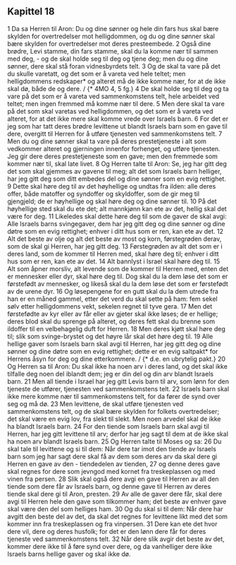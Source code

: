 ## Kapittel 18

1 Da sa Herren til Aron: Du og dine sønner og hele din fars hus skal bære skylden for overtredelser mot helligdommen, og du og dine sønner skal bære skylden for overtredelser mot deres presteembede.
2 Også dine brødre, Levi stamme, din fars stamme, skal du la komme nær til sammen med deg, - og de skal holde seg til deg og tjene deg; men du og dine sønner, dere skal stå foran vidnesbyrdets telt.
3 Og de skal ta vare på det du skulle varetatt, og det som er å vareta ved hele teltet; men helligdommens redskaper* og alteret må de ikke komme nær, for at de ikke skal dø, både de og dere. / {* 4MO 4, 5 fg.}
4 De skal holde seg til deg og ta vare på det som er å vareta ved sammenkomstens telt, hele arbeidet ved teltet; men ingen fremmed må komme nær til dere.
5 Men dere skal ta vare på det som skal varetas ved helligdommen, og det som er å vareta ved alteret, for at det ikke mere skal komme vrede over Israels barn.
6 For det er jeg som har tatt deres brødre levittene ut blandt Israels barn som en gave til dere, overgitt til Herren for å utføre tjenesten ved sammenkomstens telt.
7 Men du og dine sønner skal ta vare på deres prestetjeneste i alt som vedkommer alteret og gjerningen innenfor forhenget, og utføre tjenesten. Jeg gir dere deres prestetjeneste som en gave; men den fremmede som kommer nær til, skal late livet.
8 Og Herren talte til Aron: Se, jeg har gitt deg det som skal gjemmes av gavene til meg; alt det som Israels barn helliger, har jeg gitt deg som ditt embedes del og dine sønner som en evig rettighet.
9 Dette skal høre deg til av det høyhellige og undtas fra ilden: alle deres offer, både matoffer og syndoffer og skyldoffer, som de gir meg til gjengjeld; de er høyhellige og skal høre deg og dine sønner til.
10 På det høyhellige sted skal du ete det; alt mannkjønn kan ete av det, hellig skal det være for deg.
11 Likeledes skal dette høre deg til som de gaver de skal avgi: Alle Israels barns svingegaver, dem har jeg gitt deg og dine sønner og dine døtre som en evig rettighet; enhver i ditt hus som er ren, kan ete av det.
12 Alt det beste av olje og alt det beste av most og korn, førstegrøden derav, som de skal gi Herren, har jeg gitt deg.
13 Førstegrøden av alt det som er i deres land, som de kommer til Herren med, skal høre deg til; enhver i ditt hus som er ren, kan ete av det.
14 Alt bannlyst i Israel skal høre deg til.
15 Alt som åpner morsliv, alt levende som de kommer til Herren med, enten det er mennesker eller dyr, skal høre deg til. Dog skal du la dem løse det som er førstefødt av mennesker, og likeså skal du la dem løse det som er førstefødt av de urene dyr.
16 Og løsepengene for en gutt skal du la dem utrede fra han er en måned gammel, etter det verd du skal sette på ham: fem sekel sølv etter helligdommens vekt, sekelen regnet til tyve gera.
17 Men det førstefødte av kyr eller av får eller av gjeter skal ikke løses; de er hellige; deres blod skal du sprenge på alteret, og deres fett skal du brenne som ildoffer til en velbehagelig duft for Herren.
18 Men deres kjøtt skal høre deg til; slik som svinge-brystet og det høyre lår skal det høre deg til.
19 Alle hellige gaver som Israels barn skal avgi til Herren, har jeg gitt deg og dine sønner og dine døtre som en evig rettighet; dette er en evig saltpakt* for Herrens åsyn for deg og dine etterkommere. / {* d.e. en ubrytelig pakt.}
20 Og Herren sa til Aron: Du skal ikke ha noen arv i deres land, og det skal ikke tilfalle deg noen del iblandt dem; jeg er din del og din arv blandt Israels barn.
21 Men all tiende i Israel har jeg gitt Levis barn til arv, som lønn for den tjeneste de utfører, tjenesten ved sammenkomstens telt.
22 Israels barn skal ikke mere komme nær til sammenkomstens telt, for da fører de synd over seg og må dø.
23 Men levittene, de skal utføre tjenesten ved sammenkomstens telt, og de skal bære skylden for folkets overtredelser; det skal være en evig lov, fra slekt til slekt. Men noen arvedel skal de ikke ha blandt Israels barn.
24 For den tiende som Israels barn skal avgi til Herren, har jeg gitt levittene til arv; derfor har jeg sagt til dem at de ikke skal ha noen arv blandt Israels barn.
25 Og Herren talte til Moses og sa:
26 Du skal tale til levittene og si til dem: Når dere tar imot den tiende av Israels barn som jeg har sagt dere skal få av dem som deres arv da skal dere gi Herren en gave av den - tiendedelen av tienden,
27 og denne deres gave skal regnes for dere som jevngod med kornet fra treskeplassen og med vinen fra persen.
28 Slik skal også dere avgi en gave til Herren av all den tiende som dere får av Israels barn, og denne gave til Herren av deres tiende skal dere gi til Aron, presten.
29 Av alle de gaver dere får, skal dere avgi til Herren hele den gave som tilkommer ham; det beste av enhver gave skal være den del som helliges ham.
30 Og du skal si til dem: Når dere har avgitt den beste del av det, da skal det regnes for levittene likt med det som kommer inn fra treskeplassen og fra vinpersen.
31 Dere kan ete det hvor dere vil, dere og deres husfolk; for det er den lønn dere får for deres tjeneste ved sammenkomstens telt.
32 Når dere slik avgir det beste av det, kommer dere ikke til å føre synd over dere, og da vanhelliger dere ikke Israels barns hellige gaver og skal ikke dø.
